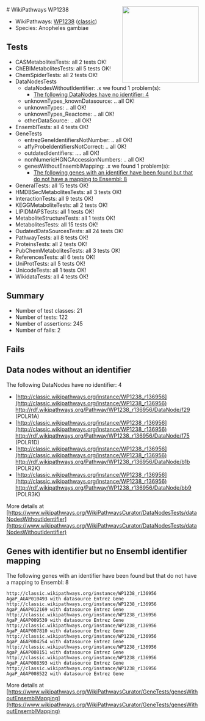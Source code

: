 <img style="float: right; width: 200px" src="https://upload.wikimedia.org/wikipedia/commons/thumb/8/83/Wplogo_with_text_500.png/640px-Wplogo_with_text_500.png" />
# WikiPathways WP1238

* WikiPathways: [WP1238](https://wikipathways.org/pathways/WP1238) ([classic](https://classic.wikipathways.org/instance/WP1238))
* Species: Anopheles gambiae
## Tests
* CASMetabolitesTests: all 2 tests OK!
* ChEBIMetabolitesTests: all 5 tests OK!
* ChemSpiderTests: all 2 tests OK!
* DataNodesTests
    * dataNodesWithoutIdentifier: .x we found 1 problem(s):
        * [The following DataNodes have no identifier: 4](#d2d32fa3)
    * unknownTypes_knownDatasource: .. all OK!
    * unknownTypes: .. all OK!
    * unknownTypes_Reactome: .. all OK!
    * otherDataSource: .. all OK!
* EnsemblTests: all 4 tests OK!
* GeneTests
    * entrezGeneIdentifiersNotNumber: .. all OK!
    * affyProbeIdentifiersNotCorrect: .. all OK!
    * outdatedIdentifiers: .... all OK!
    * nonNumericHGNCAccessionNumbers: .. all OK!
    * genesWithoutEnsemblMapping: .x we found 1 problem(s):
        * [The following genes with an identifier have been found but that do not have a mapping to Ensembl: 8](#40286d8a)
* GeneralTests: all 15 tests OK!
* HMDBSecMetabolitesTests: all 3 tests OK!
* InteractionTests: all 9 tests OK!
* KEGGMetaboliteTests: all 2 tests OK!
* LIPIDMAPSTests: all 1 tests OK!
* MetaboliteStructureTests: all 1 tests OK!
* MetabolitesTests: all 15 tests OK!
* OudatedDataSourcesTests: all 24 tests OK!
* PathwayTests: all 8 tests OK!
* ProteinsTests: all 2 tests OK!
* PubChemMetabolitesTests: all 3 tests OK!
* ReferencesTests: all 6 tests OK!
* UniProtTests: all 5 tests OK!
* UnicodeTests: all 1 tests OK!
* WikidataTests: all 4 tests OK!


## Summary

* Number of test classes: 21
* Number of tests: 122
* Number of assertions: 245
* Number of fails: 2

## Fails

<a name="d2d32fa3" />

## Data nodes without an identifier

The following DataNodes have no identifier: 4

* [http://classic.wikipathways.org/instance/WP1238_r136956](http://classic.wikipathways.org/instance/WP1238_r136956) http://rdf.wikipathways.org/Pathway/WP1238_r136956/DataNode/f29 (POLR1A)
* [http://classic.wikipathways.org/instance/WP1238_r136956](http://classic.wikipathways.org/instance/WP1238_r136956) http://rdf.wikipathways.org/Pathway/WP1238_r136956/DataNode/f75 (POLR1D)
* [http://classic.wikipathways.org/instance/WP1238_r136956](http://classic.wikipathways.org/instance/WP1238_r136956) http://rdf.wikipathways.org/Pathway/WP1238_r136956/DataNode/b1b (POLR2K)
* [http://classic.wikipathways.org/instance/WP1238_r136956](http://classic.wikipathways.org/instance/WP1238_r136956) http://rdf.wikipathways.org/Pathway/WP1238_r136956/DataNode/bb9 (POLR3K)


More details at [https://www.wikipathways.org/WikiPathwaysCurator/DataNodesTests/dataNodesWithoutIdentifier](https://www.wikipathways.org/WikiPathwaysCurator/DataNodesTests/dataNodesWithoutIdentifier)

<a name="40286d8a" />

## Genes with identifier but no Ensembl identifier mapping

The following genes with an identifier have been found but that do not have a mapping to Ensembl: 8
```
http://classic.wikipathways.org/instance/WP1238_r136956 AgaP_AGAP010493 with datasource Entrez Gene
http://classic.wikipathways.org/instance/WP1238_r136956 AgaP_AGAP012169 with datasource Entrez Gene
http://classic.wikipathways.org/instance/WP1238_r136956 AgaP_AGAP009539 with datasource Entrez Gene
http://classic.wikipathways.org/instance/WP1238_r136956 AgaP_AGAP007810 with datasource Entrez Gene
http://classic.wikipathways.org/instance/WP1238_r136956 AgaP_AGAP004254 with datasource Entrez Gene
http://classic.wikipathways.org/instance/WP1238_r136956 AgaP_AGAP008151 with datasource Entrez Gene
http://classic.wikipathways.org/instance/WP1238_r136956 AgaP_AGAP008393 with datasource Entrez Gene
http://classic.wikipathways.org/instance/WP1238_r136956 AgaP_AGAP008522 with datasource Entrez Gene
```

More details at [https://www.wikipathways.org/WikiPathwaysCurator/GeneTests/genesWithoutEnsemblMapping](https://www.wikipathways.org/WikiPathwaysCurator/GeneTests/genesWithoutEnsemblMapping)

